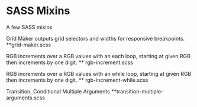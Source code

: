 # SASS Mixins

A few SASS mixins

Grid Maker outputs grid selectors and widths for responsive breakpoints.
**grid-maker.scss


RGB increments over a RGB values with an each loop, starting at given RGB then increments by one digit.
** rgb-increment.scss


RGB increments over a RGB values with an while loop, starting at given RGB then increments by one digit.
** rgb-increment-while.scss


Transition, Conditional Multiple Arguments
**transition-multiple-arguments.scss
